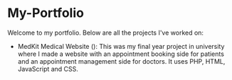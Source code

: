 # My-Portfolio

Welcome to my portfolio. Below are all the projects I've worked on:

- MedKit Medical Website (): This was my final year project in university where I made a website with an appointment booking side for patients and an appointment management side for doctors. It uses PHP, HTML, JavaScript and CSS.
